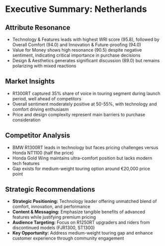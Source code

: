 # Executive Summary: Netherlands

## Attribute Resonance
- Technology & Features leads with highest WRI score (95.8), followed by Overall Comfort (94.0) and Innovation & Future-proofing (94.0)
- Value for Money shows high resonance (90.5) despite negative sentiment, indicating critical importance in purchase decisions
- Design & Aesthetics generates significant discussion (89.0) but remains polarizing with mixed reactions

## Market Insights
- R1300RT captured 35% share of voice in touring segment during launch period, well ahead of competitors
- Overall sentiment moderately positive at 50-55%, with technology and comfort driving enthusiasm
- Price and design complexity represent main barriers to purchase consideration

## Competitor Analysis
- BMW R1300RT leads in technology but faces pricing challenges versus Honda NT1100 (half the price)
- Honda Gold Wing maintains ultra-comfort position but lacks modern tech features
- Gap exists for medium-weight touring option around €20,000 price point

## Strategic Recommendations
- **Strategic Positioning:** Technology leader offering unmatched blend of comfort, innovation, and performance
- **Content & Messaging:** Emphasize tangible benefits of advanced features while justifying premium pricing
- **Audience Targeting:** Focus on R1250RT upgraders and riders from discontinued models (FJR1300, ST1300)
- **Key Opportunity:** Address medium-weight touring gap and enhance customer experience through community engagement